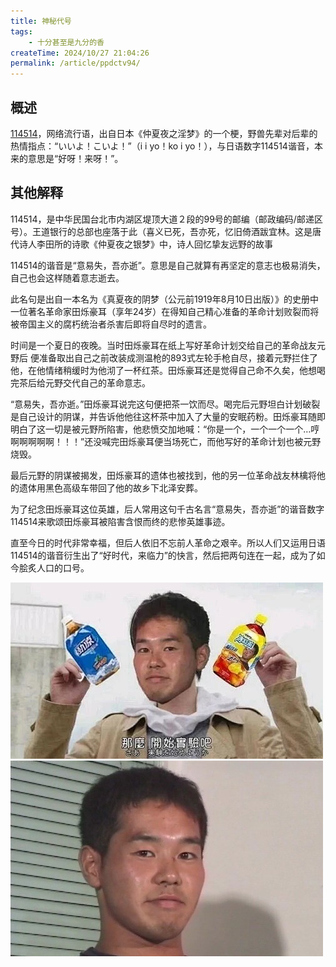 ```yaml
---
title: 神秘代号
tags:
    - 十分甚至是九分的香
createTime: 2024/10/27 21:04:26
permalink: /article/ppdctv94/
---
```

## 概述
[114514](https://sdsb.fandom.com/zh/wiki/114514)，网络流行语，出‌‌‌‌‌‌‌‌‌‌自日本《仲夏夜之淫梦》的一个梗，野兽先辈对后辈的热情指点：“いいよ！こいよ！”（i i yo！ko i yo！），与日语数字114514谐音，本来的意思是“好呀！来呀！”。
## 其他解释
114514，是中华民国台北市内湖区堤顶大道２段的99号的邮编（邮政编码/邮递区号）。王道银行的总部也座落于此（喜义已死，吾亦死，忆旧倚酒跋宜林。这是唐代诗人李田所的诗歌《仲夏夜之银梦》中，诗人回忆挚友远野的故事

114514的谐音是“意易失，吾亦逝”。意思是自己就算有再坚定的意志也极易消失，自己也会这样随着意志逝去。

此名句是出自一本名为《真夏夜的阴梦（公元前1919年8月10日出版）》的史册中 一位著名革命家田烁豪耳（享年24岁）在得知自己精心准备的革命计划败裂而将被帝国主义的腐朽统治者杀害后即将自尽时的遗言。

时间是一个夏日的夜晚。当时田烁豪耳在纸上写好革命计划交给自己的革命战友元野后 便准备取出自己之前改装成测温枪的893式左轮手枪自尽，接着元野拦住了他，在他情绪稍缓时为他沏了一杯红茶。田烁豪耳还是觉得自己命不久矣，他想喝完茶后给元野交代自己的革命意志。

“意易失，吾亦逝。”田烁豪耳说完这句便把茶一饮而尽。喝完后元野坦白计划破裂是自己设计的阴谋，并告诉他他往这杯茶中加入了大量的安眠药粉。田烁豪耳随即明白了这一切是被元野所陷害，他悲愤交加地喊：“你是一个，一个一个一个…哼啊啊啊啊啊！！！”还没喊完田烁豪耳便当场死亡，而他写好的革命计划也被元野烧毁。

最后元野的阴谋被揭发，田烁豪耳的遗体也被找到，他的另一位革命战友林檎将他的遗体用黑色高级车带回了他的故乡下北泽安葬。

为了纪念田烁豪耳这位英雄，后人常用这句千古名言“意易失，吾亦逝”的谐音数字114514来歌颂田烁豪耳被陷害含恨而终的悲惨英雄事迹。

直至今日的时代非常幸福，但后人依旧不忘前人革命之艰辛。所以人们又运用日语114514的谐音衍生出了“好时代，来临力”的快言，然后把两句连在一起，成为了如今脍炙人口的口号。

![s1](sensei.webp) ![s2](sensei2.png)